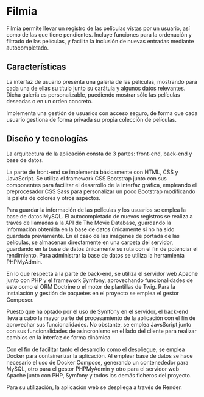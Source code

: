 # Filmia

Filmia permite llevar un registro de las películas vistas por un usuario, así como de las que tiene pendientes. Incluye funciones para la ordenación y filtrado de las películas, y facilita la inclusión de nuevas entradas mediante autocompletado.

## Características

La interfaz de usuario presenta una galería de las películas, mostrando para cada una de ellas su título junto su carátula y algunos datos relevantes. Dicha galería es personalizable, puediendo mostrar sólo las películas deseadas o en un orden concreto.

Implementa una gestión de usuarios con acceso seguro, de forma que cada usuario gestiona de forma privada su propia colección de películas.

## Diseño y tecnologías

La arquitectura de la aplicación consta de 3 partes: front-end, back-end y base de datos.

La parte de front-end se implementa básicamente con HTML, CSS y JavaScript. Se utiliza el framework CSS Bootstrap junto con sus componentes para facilitar el desarrollo de la interfaz gráfica, empleando el preprocesador CSS Sass para personalizar un poco Bootstrap modificando la paleta de colores y otros aspectos.

Para guardar la información de las películas y los usuarios se emplea la base de datos MySQL. El autocompletado de nuevos registros se realiza a través de llamadas a la API de The Movie Database, guardando la información obtenida en la base de datos únicamente si no ha sido guardada previamente. En el caso de las imágenes de portada de las películas, se almacenan directamente en una carpeta del servidor, guardando en la base de datos únicamente su ruta con el fin de potenciar el rendimiento. Para administrar la base de datos se utiliza la herramienta PHPMyAdmin.

En lo que respecta a la parte de back-end, se utiliza el servidor web Apache junto con PHP y el framework Symfony, aprovechando funcionalidades de este como el ORM Doctrine o el motor de plantillas de Twig. Para la instalación y gestión de paquetes en el proyecto se emplea el gestor Composer.

Puesto que ha optado por el uso de Symfony en el servidor, el back-end lleva a cabo la mayor parte del procesamiento de la aplicación con el fin de aprovechar sus funcionalidades. No obstante, se emplea JavsScript junto con sus funcionalidades de asincronismo en el lado del cliente para realizar cambios en la interfaz de forma dinámica.

Con el fin de facilitar tanto el desarrollo como el despliegue, se emplea Docker para containerizar la aplicación. Al emplear base de datos se hace necesario el uso de Docker Compose, generando un contenededor para MySQL, otro para el gestor PHPMyAdmin y otro para el servidor web Apache junto con PHP, Symfony y todos los demás ficheros del proyecto.

Para su utilización, la aplicación web se despliega a través de Render.
